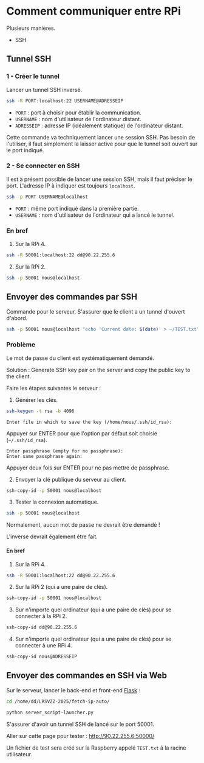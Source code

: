 # Comment communiquer entre RPi 
Plusieurs manières. 
- SSH 

## Tunnel SSH 
### 1 - Créer le tunnel 
Lancer un tunnel SSH inversé. 
```bash
ssh -R PORT:localhost:22 USERNAME@ADRESSEIP
```
   - `PORT` : port à choisir pour établir la communication. 
   - `USERNAME` : nom d'utilisateur de l'ordinateur distant. 
   - `ADRESSEIP` : adresse IP (idéalement statique) de l'ordinateur distant. 

Cette commande va techniquement lancer une session SSH. Pas besoin de l'utiliser, il faut simplement la laisser active pour que le tunnel soit ouvert sur le port indiqué. 
### 2 - Se connecter en SSH 
Il est à présent possible de lancer une session SSH, mais il faut préciser le port. 
L'adresse IP à indiquer est toujours `localhost`. 
```bash
ssh -p PORT USERNAME@localhost
```
   - `PORT` : même port indiqué dans la première partie. 
   - `USERNAME` : nom d'utilisateur de l'ordinateur qui a lancé le tunnel. 

### En bref 
1. Sur la RPi 4. 
```bash
ssh -R 50001:localhost:22 dd@90.22.255.6
```

2. Sur la RPi 2. 
```bash
ssh -p 50001 nous@localhost
```

## Envoyer des commandes par SSH 
Commande pour le serveur. S'assurer que le client a un tunnel d'ouvert d'abord. 
```bash
ssh -p 50001 nous@localhost "echo 'Current date: $(date)' > ~/TEST.txt"
```

### Problème 
Le mot de passe du client est systématiquement demandé. 

Solution : Generate SSH key pair on the server and copy the public key to the client. 

Faire les étapes suivantes le serveur : 
1. Générer les clés. 
```bash
ssh-keygen -t rsa -b 4096
```

```
Enter file in which to save the key (/home/nous/.ssh/id_rsa):
```
Appuyer sur ENTER pour que l'option par défaut soit choisie (`~/.ssh/id_rsa`). 
```
Enter passphrase (empty for no passphrase): 
Enter same passphrase again: 
```
Appuyer deux fois sur ENTER pour ne pas mettre de passphrase. 

2. Envoyer la clé publique du serveur au client. 
```bash
ssh-copy-id -p 50001 nous@localhost
```

3. Tester la connexion automatique. 
```bash
ssh -p 50001 nous@localhost
```

Normalement, aucun mot de passe ne devrait être demandé ! 

L'inverse devrait également être fait. 
#### En bref 
1. Sur la RPi 4. 
```bash
ssh -R 50001:localhost:22 dd@90.22.255.6
```

2. Sur la RPi 2 (qui a une paire de clés). 
```bash
ssh-copy-id -p 50001 nous@localhost
```

3. Sur n'importe quel ordinateur (qui a une paire de clés) pour se connecter à la RPi 2. 
```bash
ssh-copy-id dd@90.22.255.6
```

4. Sur n'importe quel ordinateur (qui a une paire de clés) pour se connecter à une RPi 4. 
```bash
ssh-copy-id nous@ADRESSEIP
```


## Envoyer des commandes en SSH via Web 
Sur le serveur, lancer le back-end et front-end [Flask](../Guides/Flask.md) : 
```bash
cd /home/dd/LRSVZZ-2025/fetch-ip-auto/
```
```bash
python server_script-launcher.py
```

S'assurer d'avoir un tunnel SSH de lancé sur le port 50001. 

Aller sur cette page pour tester : http://90.22.255.6:50000/ 

Un fichier de test sera créé sur la Raspberry appelé `TEST.txt` à la racine utilisateur. 


